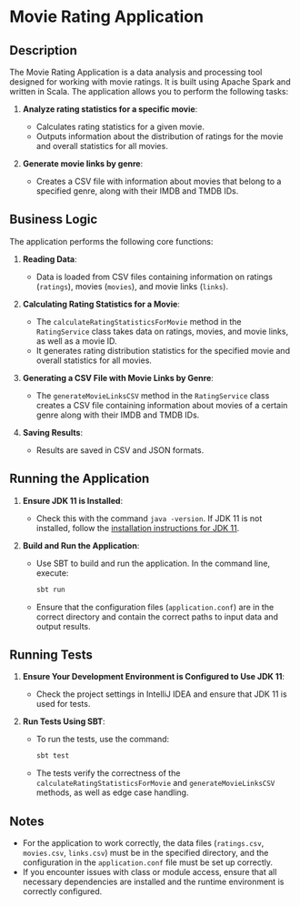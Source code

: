 # Movie Rating Application

## Description

The Movie Rating Application is a data analysis and processing tool designed for working with movie ratings. It is built using Apache Spark and written in Scala. The application allows you to perform the following tasks:

1. **Analyze rating statistics for a specific movie**:
    - Calculates rating statistics for a given movie.
    - Outputs information about the distribution of ratings for the movie and overall statistics for all movies.

2. **Generate movie links by genre**:
    - Creates a CSV file with information about movies that belong to a specified genre, along with their IMDB and TMDB IDs.

## Business Logic

The application performs the following core functions:

1. **Reading Data**:
    - Data is loaded from CSV files containing information on ratings (`ratings`), movies (`movies`), and movie links (`links`).

2. **Calculating Rating Statistics for a Movie**:
    - The `calculateRatingStatisticsForMovie` method in the `RatingService` class takes data on ratings, movies, and movie links, as well as a movie ID.
    - It generates rating distribution statistics for the specified movie and overall statistics for all movies.

3. **Generating a CSV File with Movie Links by Genre**:
    - The `generateMovieLinksCSV` method in the `RatingService` class creates a CSV file containing information about movies of a certain genre along with their IMDB and TMDB IDs.

4. **Saving Results**:
    - Results are saved in CSV and JSON formats.

## Running the Application

1. **Ensure JDK 11 is Installed**:
    - Check this with the command `java -version`. If JDK 11 is not installed, follow the [installation instructions for JDK 11](#).

2. **Build and Run the Application**:
    - Use SBT to build and run the application. In the command line, execute:
      ```sh
      sbt run
      ```
    - Ensure that the configuration files (`application.conf`) are in the correct directory and contain the correct paths to input data and output results.

## Running Tests

1. **Ensure Your Development Environment is Configured to Use JDK 11**:
    - Check the project settings in IntelliJ IDEA and ensure that JDK 11 is used for tests.

2. **Run Tests Using SBT**:
    - To run the tests, use the command:
      ```sh
      sbt test
      ```
    - The tests verify the correctness of the `calculateRatingStatisticsForMovie` and `generateMovieLinksCSV` methods, as well as edge case handling.

## Notes

- For the application to work correctly, the data files (`ratings.csv`, `movies.csv`, `links.csv`) must be in the specified directory, and the configuration in the `application.conf` file must be set up correctly.
- If you encounter issues with class or module access, ensure that all necessary dependencies are installed and the runtime environment is correctly configured.
